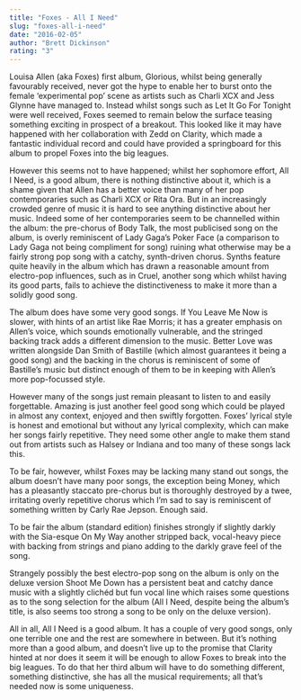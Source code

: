 ```yaml
---
title: "Foxes - All I Need"
slug: "foxes-all-i-need"
date: "2016-02-05"
author: "Brett Dickinson"
rating: "3"
---
```


Louisa Allen (aka Foxes) first album, Glorious, whilst being generally favourably received, never got the hype to enable her to burst onto the female ‘experimental pop’ scene as artists such as Charli XCX and Jess Glynne have managed to. Instead whilst songs such as Let It Go For Tonight were well received, Foxes seemed to remain below the surface teasing something exciting in prospect of a breakout. This looked like it may have happened with her collaboration with Zedd on Clarity, which made a fantastic individual record and could have provided a springboard for this album to propel Foxes into the big leagues.

However this seems not to have happened; whilst her sophomore effort, All I Need, is a good album, there is nothing distinctive about it, which is a shame given that Allen has a better voice than many of her pop contemporaries such as Charli XCX or Rita Ora. But in an increasingly crowded genre of music it is hard to see anything distinctive about her music. Indeed some of her contemporaries seem to be channelled within the album: the pre-chorus of Body Talk, the most publicised song on the album, is overly reminiscent of Lady Gaga’s Poker Face (a comparison to Lady Gaga not being compliment for song) ruining what otherwise may be a fairly strong pop song with a catchy, synth-driven chorus. Synths feature quite heavily in the album which has drawn a reasonable amount from electro-pop influences, such as in Cruel, another song which whilst having its good parts, fails to achieve the distinctiveness to make it more than a solidly good song.

The album does have some very good songs. If You Leave Me Now is slower, with hints of an artist like Rae Morris; it has a greater emphasis on Allen’s voice, which sounds emotionally vulnerable, and the stringed backing track adds a different dimension to the music. Better Love was written alongside Dan Smith of Bastille (which almost guarantees it being a good song) and the backing in the chorus is reminiscent of some of Bastille’s music but distinct enough of them to be in keeping with Allen’s more pop-focussed style.

However many of the songs just remain pleasant to listen to and easily forgettable. Amazing is just another feel good song which could be played in almost any context, enjoyed and then swiftly forgotten. Foxes’ lyrical style is honest and emotional but without any lyrical complexity, which can make her songs fairly repetitive. They need some other angle to make them stand out from artists such as Halsey or Indiana and too many of these songs lack this.

To be fair, however, whilst Foxes may be lacking many stand out songs, the album doesn’t have many poor songs, the exception being Money, which has a pleasantly staccato pre-chorus but is thoroughly destroyed by a twee, irritating overly repetitive chorus which I’m sad to say is reminiscent of something written by Carly Rae Jepson. Enough said.

To be fair the album (standard edition) finishes strongly if slightly darkly with the Sia-esque On My Way another stripped back, vocal-heavy piece with backing from strings and piano adding to the darkly grave feel of the song.

Strangely possibly the best electro-pop song on the album is only on the deluxe version Shoot Me Down has a persistent beat and catchy dance music with a slightly clichéd but fun vocal line which raises some questions as to the song selection for the album (All I Need, despite being the album’s title, is also seems too strong a song to be only on the deluxe version).

All in all, All I Need is a good album. It has a couple of very good songs, only one terrible one and the rest are somewhere in between. But it’s nothing more than a good album, and doesn’t live up to the promise that Clarity hinted at nor does it seem it will be enough to allow Foxes to break into the big leagues. To do that her third album will have to do something different, something distinctive, she has all the musical requirements; all that’s needed now is some uniqueness.
